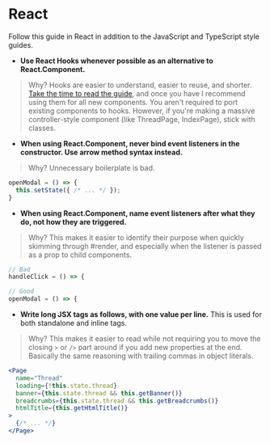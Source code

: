 # React

Follow this guide in React in addition to the JavaScript and TypeScript style guides.

- **Use React Hooks whenever possible as an alternative to React.Component.**
> Why? Hooks are easier to understand, easier to reuse, and shorter. [Take the time to read the guide](https://reactjs.org/docs/hooks-intro.html), and once you have I recommend using them for all new components. You aren't required to port existing components to hooks. However, if you're making a massive controller-style component (like ThreadPage, IndexPage), stick with classes.

- **When using React.Component, never bind event listeners in the constructor. Use arrow method syntax instead.**
> Why? Unnecessary boilerplate is bad.
```javascript
openModal = () => {
  this.setState({ /* ... */ });
}
```

- **When using React.Component, name event listeners after what they do, not how they are triggered.**
> Why? This makes it easier to identify their purpose when quickly skimming through #render, and especially when the listener is passed as a prop to child components.
```javascript
// Bad
handleClick = () => {

// Good
openModal = () => {
```

- **Write long JSX tags as follows, with one value per line.** This is used for both standalone and inline tags.
> Why? This makes it easier to read while not requiring you to move the closing `>` or `/>` part around if you add new properties at the end. Basically the same reasoning with trailing commas in object literals.
```jsx
<Page
  name="Thread"
  loading={!this.state.thread}
  banner={this.state.thread && this.getBanner()}
  breadcrumbs={this.state.thread && this.getBreadcrumbs()}
  htmlTitle={this.getHtmlTitle()}
>
  {/* ... */}
</Page>
```
